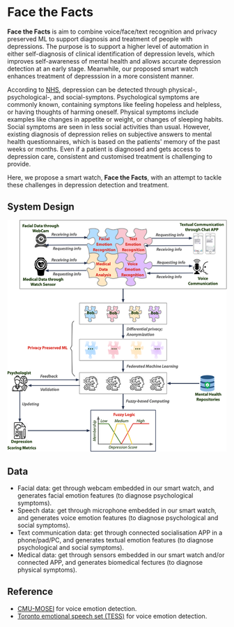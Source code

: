 # Face the Facts

**Face the Facts** is aim to combine voice/face/text recognition and privacy preserved ML to support diagnosis and treatment of people with depressions. The purpose is to support a higher level of automation in either self-diagnosis of clinical identification of depression levels, which improves self-awareness of mental health and allows accurate depression detection at an early stage. Meanwhile, our proposed smart watch enhances treatment of depresssion in a more consistent manner.

According to [NHS](https://www.nhs.uk/mental-health/conditions/clinical-depression/symptoms/), depression can be detected through physical-, psychological-, and social-symptons. Psychological symptoms are commonly known, containing symptons like feeling hopeless and helpless, or having thoughts of harming oneself. Physical symptoms include examples like changes in appetite or weight, or changes of sleeping habits. Social symptoms are seen in less social activities than usual. However, existing diagnosis of depression relies on subjective answers to mental health questionnaires, which is based on the patients' memory of the past weeks or months. Even if a patient is diagnosed and gets access to depression care, consistent and customised treatment is challenging to provide. 

Here, we propose a smart watch, **Face the Facts**, with an attempt to tackle these challenges in depression detection and treatment. 

## System Design
<p align="center">
<img src="https://github.com/Yuni0217/Face_the_Facts/blob/main/others/FacetheFacts.png" alt="System" width="550px">
</p>

## Data
* Facial data: get through webcam embedded in our smart watch, and generates facial emotion features (to diagnose psychological symptoms).
* Speech data: get through microphone embedded in our smart watch, and generates voice emotion features (to diagnose psychological and social symptoms).
* Text communication data: get through connected socialisation APP in a phone/pad/PC, and generates textual emotion features (to diagnose psychological and social symptoms). 
* Medical data: get through sensors embedded in our smart watch and/or connected APP, and generates biomedical fectures (to diagnose physical symptoms).

## Reference
* [CMU-MOSEI](https://github.com/A2Zadeh/CMU-MultimodalSDK) for voice emotion detection.
* [Toronto emotional speech set (TESS)](https://tspace.library.utoronto.ca/handle/1807/24487) for voice emotion detection.
